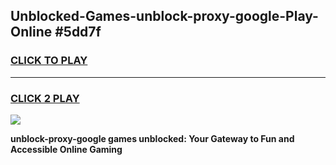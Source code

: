 
## Unblocked-Games-unblock-proxy-google-Play-Online #5dd7f
<h3>
<a href="https://news.freeplayer.one?title=unblock-proxy-google&ref=3">CLICK TO PLAY</a></h3>
<hr>

<h3>
<a href="https://news.freeplayer.one?title=unblock-proxy-google&ref=3">CLICK 2 PLAY</a>
  
</h3>

<a href="https://news.freeplayer.one?title=unblock-proxy-google&ref=3"><img src="https://clearcache.store/games.png"></a>


**unblock-proxy-google games unblocked: Your Gateway to Fun and Accessible Online Gaming**
